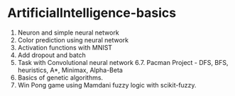 # ArtificialIntelligence-basics

1. Neuron and simple neural network
2. Color prediction using neural network
3. Activation functions with MNIST
4. Add dropout and batch
5. Task with Convolutional neural network
6.7. Pacman Project - DFS, BFS, heuristics, A*, Minimax, Alpha-Beta
8. Basics of genetic algorithms.
9. Win Pong game using Mamdani fuzzy logic with scikit-fuzzy.

